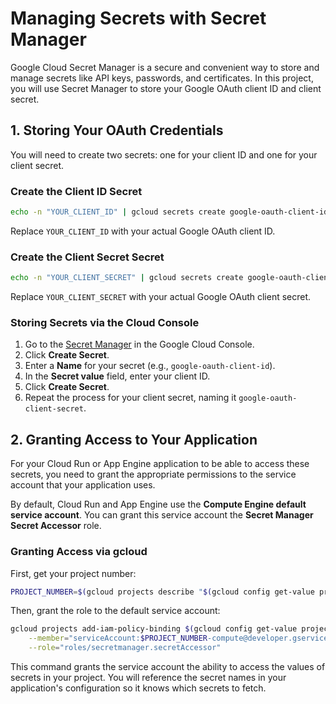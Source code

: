 # Managing Secrets with Secret Manager

Google Cloud Secret Manager is a secure and convenient way to store and manage secrets like API keys, passwords, and certificates. In this project, you will use Secret Manager to store your Google OAuth client ID and client secret.

## 1. Storing Your OAuth Credentials

You will need to create two secrets: one for your client ID and one for your client secret.

### Create the Client ID Secret

```bash
echo -n "YOUR_CLIENT_ID" | gcloud secrets create google-oauth-client-id --data-file=-
```

Replace `YOUR_CLIENT_ID` with your actual Google OAuth client ID.

### Create the Client Secret Secret

```bash
echo -n "YOUR_CLIENT_SECRET" | gcloud secrets create google-oauth-client-secret --data-file=-
```

Replace `YOUR_CLIENT_SECRET` with your actual Google OAuth client secret.

### Storing Secrets via the Cloud Console

1.  Go to the [Secret Manager](https://console.cloud.google.com/security/secret-manager) in the Google Cloud Console.
2.  Click **Create Secret**.
3.  Enter a **Name** for your secret (e.g., `google-oauth-client-id`).
4.  In the **Secret value** field, enter your client ID.
5.  Click **Create Secret**.
6.  Repeat the process for your client secret, naming it `google-oauth-client-secret`.

## 2. Granting Access to Your Application

For your Cloud Run or App Engine application to be able to access these secrets, you need to grant the appropriate permissions to the service account that your application uses.

By default, Cloud Run and App Engine use the **Compute Engine default service account**. You can grant this service account the **Secret Manager Secret Accessor** role.

### Granting Access via gcloud

First, get your project number:

```bash
PROJECT_NUMBER=$(gcloud projects describe "$(gcloud config get-value project)" --format='value(projectNumber)')
```

Then, grant the role to the default service account:

```bash
gcloud projects add-iam-policy-binding $(gcloud config get-value project) \
    --member="serviceAccount:$PROJECT_NUMBER-compute@developer.gserviceaccount.com" \
    --role="roles/secretmanager.secretAccessor"
```

This command grants the service account the ability to access the values of secrets in your project. You will reference the secret names in your application's configuration so it knows which secrets to fetch.

